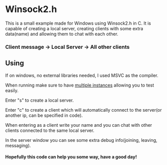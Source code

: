 # Winsock2.h
This is a small example made for Windows using Winsock2.h in C.
It is capable of creating a local server, creating clients with some extra data(name) and allowing them to chat with each other.

### Client message -> Local Server -> All other clients

## Using
If on windows, no external libraries needed, I used MSVC as the compiler.

When running make sure to have [multiple instances](https://stackoverflow.com/questions/5498911/run-multiple-instances-with-one-click-in-visual-studio) allowing you to test easily.

Enter "s" to create a local server.

Enter "c" to create a client which will automatically connect to the server(or another ip, can be specified in code).

When entering as a client write your name and you can chat with other clients connected to the same local server.

In the server window you can see some extra debug info(joining, leaving, messaging).

#### Hopefully this code can help you some way, have a good day! 
